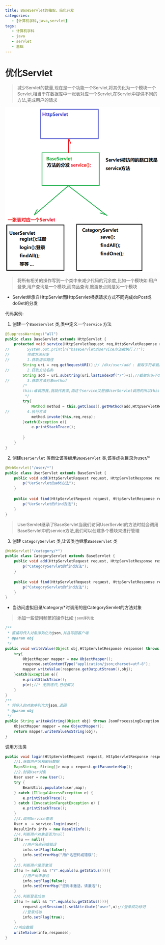 ```yaml
---
title: BaseServlet的抽取，简化开发
categories:
   - [计算机学科,java,servlet]
tags:
   - 计算机学科
   - java
   - servlet
   - 基础
---
```


# 优化Servlet

> 减少Servlet的数量,现在是一个功能一个Servlet,将其优化为一个模块一个Servlet,相当于在数据库中一张表对应一个Servlet,在Servlet中提供不同的方法,完成用户的请求

![image_2023-01-22-14-22-05](https://raw.githubusercontent.com/PigPigLetsGo/imeages/master/image_2023-01-22-14-22-05.png)

> 将所有相关的操作写到一个类中来减少代码的冗余度,比如一个模块如:用户登录,用户查询是一个模块,而商品查询,旅游景点则是另一个模块

- Servlet继承自HttpServlet而HttpServlet根据请求方式不同完成doPost或doGet的分发

代码案例:

1. 创建一个`BaseServlet` 类,类中定义一个`service` 方法

```java
@SuppressWarnings("all")
public class BaseServlet extends HttpServlet {
    protected void service(HttpServletRequest req,HttpServletResponse resp){
//        System.out.println("baseServlet的service方法被执行了!");
//        完成方法分发
//        1.获取请求路径
        String uri = req.getRequestURI();// /dkx/user/add : 截取字符串最后一个/就可以拿到add了
//        2.获取方法名称
        String add = uri.substring(uri.lastIndexOf("/")+1);//截取包头不含尾,lastIndexOf+1来去掉/
//        3.获取方法对象method
        /*
        this:谁调用我,我就代表谁,而这个service又是被UserServlet调用的所以this代表的是UserServlet对象
         */
        try{
            Method method = this.getClass().getMethod(add,HttpServletRequest.class,HttpServletResponse.class);
//        4.执行方法
            method.invoke(this,req,resp);
        }catch(Exception e){
            e.printStackTrace();
            
        }
    }
}
```

2. 创建`UserServlet` 类而让该类继承`BaseServlet` 类,该类虚拟目录为user/*

```java
@WebServlet("/user/*")
public class UserServlet extends BaseServlet {
    public void add(HttpServletRequest request, HttpServletResponse response) throws ServletException, IOException {
        p("UerServlet的add方法");
    }

    public void find(HttpServletRequest request, HttpServletResponse response) throws ServletException, IOException {
        p("UerServlet的find方法");
    }
}
```

> UserServlet继承了BaseServlet当我们访问UserServlet的方法时就会调用BaseServlet中的service方法,我们可以创建多个模块来进行管理

3. 创建 `CategoryServlet` 类,让该类也继承`BaseServlet` 类

```java
@WebServlet("/category/*")
public class CategoryServlet extends BaseServlet {
    public void add(HttpServletRequest request, HttpServletResponse response) throws ServletException, IOException {
        p("CategoryServlet的find方法");
    }

    public void find(HttpServletRequest request, HttpServletResponse response) throws ServletException, IOException {
        p("CategoryServlet的find方法");
    }
}
```

- 当访问虚拟目录/category/*时调用的是CategoryServlet的方法对象

> 添加一些使用频繁的操作比如:`json序列化` 

```java
/**
 * 直接将传入对象序列化为json,并且写回客户端
 * @param obj
 */
public void writeValue(Object obj,HttpServletResponse response) throws IOException {
    try{
        ObjectMapper mapper = new ObjectMapper();
        response.setContentType("application/json;charset=utf-8");
        mapper.writeValue(response.getOutputStream(),obj);
    }catch(Exception e){
        e.printStackTrace();
        p(e);//* 无限递归,已经解决
    }
}
/**
 * 将传入的对象序列化为json,返回
 * @param obj
 */
public String writeAsString(Object obj) throws JsonProcessingException {
    ObjectMapper mapper = new ObjectMapper();
    return mapper.writeValueAsString(obj);
}
```

调用方法类

```java
public void login(HttpServletRequest request, HttpServletResponse response) throws ServletException, IOException {
    //1.获取用户名和密码数据
    Map<String, String[]> map = request.getParameterMap();
    //2.封装User对象
    User user = new User();
    try {
        BeanUtils.populate(user,map);
    } catch (IllegalAccessException e) {
        e.printStackTrace();
    } catch (InvocationTargetException e) {
        e.printStackTrace();
    }
    //3.调用Service查询
    User u  = service.login(user);
    ResultInfo info = new ResultInfo();
    //4.判断用户对象是否为null
    if(u == null){
        //用户名密码或错误
        info.setFlag(false);
        info.setErrorMsg("用户名密码或错误");
    }
    //5.判断用户是否激活
    if(u != null && !"Y".equals(u.getStatus())){
        //用户尚未激活
        info.setFlag(false);
        info.setErrorMsg("您尚未激活，请激活");
    }
    //6.判断登录成功
    if(u != null && "Y".equals(u.getStatus())){
        request.getSession().setAttribute("user",u);//登录成功标记
        //登录成功
        info.setFlag(true);
    }
    //响应数据
    writeValue(info,response);
}
```

